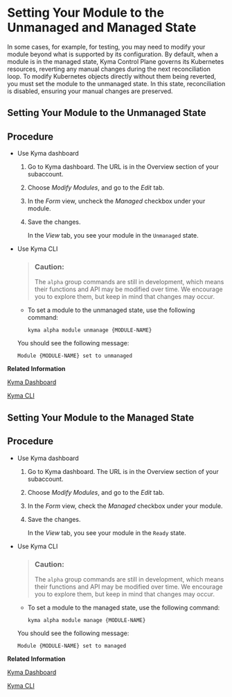 <!-- loioc07168072c8340ecbb392260cf52c165 -->

# Setting Your Module to the Unmanaged and Managed State

In some cases, for example, for testing, you may need to modify your module beyond what is supported by its configuration. By default, when a module is in the managed state, Kyma Control Plane governs its Kubernetes resources, reverting any manual changes during the next reconciliation loop. To modify Kubernetes objects directly without them being reverted, you must set the module to the unmanaged state. In this state, reconciliation is disabled, ensuring your manual changes are preserved.

<a name="task_qmd_tk1_cfc"/>

<!-- task\_qmd\_tk1\_cfc -->

## Setting Your Module to the Unmanaged State



## Procedure

-   Use Kyma dashboard

    1.  Go to Kyma dashboard. The URL is in the Overview section of your subaccount.

    2.  Choose *Modify Modules*, and go to the *Edit* tab.

    3.  In the *Form* view, uncheck the *Managed* checkbox under your module.

    4.  Save the changes.

        In the *View* tab, you see your module in the `Unmanaged` state.


-   Use Kyma CLI

    > ### Caution:  
    > The `alpha` group commands are still in development, which means their functions and API may be modified over time. We encourage you to explore them, but keep in mind that changes may occur.

    -   To set a module to the unmanaged state, use the following command:

        ```
        kyma alpha module unmanage {MODULE-NAME}
        ```


    You should see the following message:

    ```
    Module {MODULE-NAME} set to unmanaged
    ```


**Related Information**  


[Kyma Dashboard](../10-concepts/kyma-dashboard-482ae2f.md "Use Kyma dashboard to access various features and functionalities of SAP BTP, Kyma runtime.")

[Kyma CLI](../10-concepts/kyma-cli-292454b.md "Kyma CLI is an essential tool for application developers who want to get started quickly and efficiently with SAP BTP, Kyma runtime. Designed to streamline workflows, it simplifies complex tasks, enabling developers to deploy and manage applications easily.")

<a name="task_qww_pm1_cfc"/>

<!-- task\_qww\_pm1\_cfc -->

## Setting Your Module to the Managed State



## Procedure

-   Use Kyma dashboard

    1.  Go to Kyma dashboard. The URL is in the Overview section of your subaccount.

    2.  Choose *Modify Modules*, and go to the *Edit* tab.

    3.  In the *Form* view, check the *Managed* checkbox under your module.

    4.  Save the changes.

        In the *View* tab, you see your module in the `Ready` state.


-   Use Kyma CLI

    > ### Caution:  
    > The `alpha` group commands are still in development, which means their functions and API may be modified over time. We encourage you to explore them, but keep in mind that changes may occur.

    -   To set a module to the managed state, use the following command:

        ```
        kyma alpha module manage {MODULE-NAME}
        ```


    You should see the following message:

    ```
    Module {MODULE-NAME} set to managed
    ```


**Related Information**  


[Kyma Dashboard](../10-concepts/kyma-dashboard-482ae2f.md "Use Kyma dashboard to access various features and functionalities of SAP BTP, Kyma runtime.")

[Kyma CLI](../10-concepts/kyma-cli-292454b.md "Kyma CLI is an essential tool for application developers who want to get started quickly and efficiently with SAP BTP, Kyma runtime. Designed to streamline workflows, it simplifies complex tasks, enabling developers to deploy and manage applications easily.")

